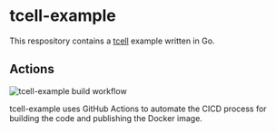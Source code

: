 # tcell-example

This respository contains a [tcell](https://github.com/gdamore/tcell) example written in Go.

## Actions

![tcell-example build workflow](https://github.com/plyr4/tcell-example/actions/workflows/build.yml/badge.svg)

tcell-example uses GitHub Actions to automate the CICD process for building the code and publishing the Docker image.
